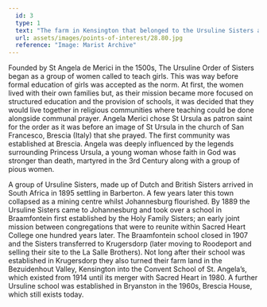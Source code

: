 ```yaml
---
  id: 3
  type: 1
  text: "The farm in Kensington that belonged to the Ursuline Sisters and where St. Angela’s Convent was established in 1914. "
  url: assets/images/points-of-interest/28.80.jpg
  reference: "Image: Marist Archive"
---
```

Founded by St Angela de Merici in the 1500s, The Ursuline Order of Sisters began as a group of women called to teach girls. This was way before formal education of girls was accepted as the norm. At first, the women lived with their own families but, as their mission became more focused on structured education and the provision of schools, it was decided that they would live together in religious communities where teaching could be done alongside communal prayer. Angela Merici chose St Ursula as patron saint for the order as it was before an image of St Ursula in the church of San Francesco, Brescia (Italy) that she prayed.  The first community was established at Brescia. Angela was deeply influenced by the legends surrounding Princess Ursula, a young woman whose faith in God was stronger than death, martyred in the 3rd Century along with a group of pious women. 

A group of Ursuline Sisters, made up of Dutch and British Sisters arrived in South Africa in 1895 settling in Barberton. A few years later this town collapsed as a mining centre whilst Johannesburg flourished. By 1889 the Ursuline Sisters came to Johannesburg and took over a school in Braamfontein first established by the Holy Family Sisters; an early joint mission between congregations that were to reunite within Sacred Heart College one hundred years later. The Braamfontein school closed in 1907 and the Sisters transferred to Krugersdorp (later moving to Roodeport and selling their site to the La Salle Brothers). Not long after their school was established in Krugersdorp they also turned their farm land in the Bezuidenhout Valley, Kensington into the Convent School of St. Angela’s, which existed from 1914 until its merger with Sacred Heart in 1980. A further Ursuline school was established in Bryanston in the 1960s, Brescia House, which still exists today. 
    